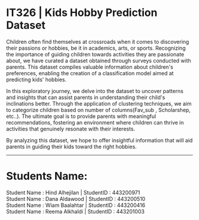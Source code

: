 # IT326 | Kids Hobby Prediction Dataset

Children often find themselves at crossroads when it comes to discovering their passions or hobbies, be it in academics, arts, or sports. Recognizing the importance of guiding children towards activities they are passionate about, we have curated a dataset obtained through surveys conducted with parents. This dataset compiles valuable information about children's preferences, enabling the creation of a classification model aimed at predicting kids' hobbies.

In this exploratory journey, we delve into the dataset to uncover patterns and insights that can assist parents in understanding their child's inclinations better. Through the application of clustering techniques, we aim to categorize children based on number of columns(Fav_sub , Scholarshep, etc..). The ultimate goal is to provide parents with meaningful recommendations, fostering an environment where children can thrive in activities that genuinely resonate with their interests.

By analyzing this dataset, we hope to offer insightful information that will aid parents in guiding their kids toward the right hobbies.
____________________________________________________________________
# Students Name:
Student Name : Hind Alhejilan | StudentID : 443200971                               
Student Name : Dana Aldawood | StudentID : 443200510                       
Student Name : Wiam Baalahtar | StudentID : 443200416                     
Student Name : Reema Alkhaldi | StudentID : 443201003

